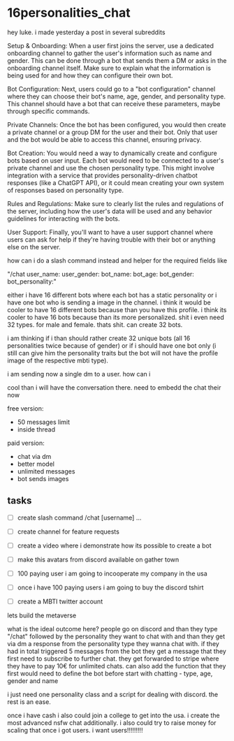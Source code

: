 # 16personalities_chat

hey luke. i made yesterday a post in several subreddits  


Setup & Onboarding: When a user first joins the server, use a dedicated onboarding channel to gather the user's information such as name and gender. This can be done through a bot that sends them a DM or asks in the onboarding channel itself. Make sure to explain what the information is being used for and how they can configure their own bot.

Bot Configuration: Next, users could go to a "bot configuration" channel where they can choose their bot's name, age, gender, and personality type. This channel should have a bot that can receive these parameters, maybe through specific commands.

Private Channels: Once the bot has been configured, you would then create a private channel or a group DM for the user and their bot. Only that user and the bot would be able to access this channel, ensuring privacy.

Bot Creation: You would need a way to dynamically create and configure bots based on user input. Each bot would need to be connected to a user's private channel and use the chosen personality type. This might involve integration with a service that provides personality-driven chatbot responses (like a ChatGPT API), or it could mean creating your own system of responses based on personality type.

Rules and Regulations: Make sure to clearly list the rules and regulations of the server, including how the user's data will be used and any behavior guidelines for interacting with the bots.

User Support: Finally, you'll want to have a user support channel where users can ask for help if they're having trouble with their bot or anything else on the server.


how can i do a slash command instead and helper for the required fields like 

"/chat user_name: user_gender: bot_name: bot_age: bot_gender: bot_personality:" 

either i have 16 different bots where each bot has a static personality or i have one bot who is sending a image in the channel. i think it would be cooler to have 16 different bots because than you have this profile. i think its cooler to have 16 bots because than its more personalized. shit i even need 32 types. for male and female. thats shit. can create 32 bots. 

i am thinking if i than should rather create 32 unique bots (all 16 personalities twice because of gender) or if i should have one bot only (i still can give him the personality traits but the bot will not have the profile image of the respective mbti type). 

i am sending now a single dm to a user. how can i 

cool than i will have the conversation there. need to embedd the chat their now




free version:

- 50 messages limit
- inside thread

paid version:

- chat via dm
- better model
- unlimited messages
- bot sends images

## tasks


- [ ] create slash command /chat [username] ... 

- [ ] create channel for feature requests 
- [ ] create a video where i demonstrate how its possible to create a bot
- [ ] make this avatars from discord available on gather town

- [ ] 100 paying user i am going to incooperate my company in the usa
- [ ] once i have 100 paying users i am going to buy the discord tshirt
- [ ] create a MBTI twitter account

lets build the metaverse 

what is the ideal outcome here? people go on discord and than they type "/chat" followed by the personality they want to chat with and than they get via dm a response from the personality type they wanna chat with. if they had in total triggered 5 messages from the bot they get a message that they first need to subscribe to further chat. they get forwarded to stripe where they have to pay 10€ for unlimited chats. can also add the function that they first would need to define the bot before start with chatting - type, age, gender and name 


i just need one personality class and a script for dealing with discord. the rest is an ease. 

once i have cash i also could join a college to get into the usa. i create the most advanced nsfw chat additionally. i also could try to raise money for scaling that once i got users. i want users!!!!!!!!!